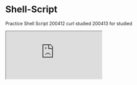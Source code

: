 # Shell-Script
Practice Shell Script
200412 curl studied
200413 for studied
<iframe src="https://editor.p5js.org/taewookimmr/embed/caVqbs01-"></iframe>
